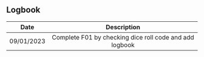 ## Logbook

| Date | Description | 
| :-:  |:-:  |
| 09/01/2023   | Complete F01 by checking dice roll code and add logbook |